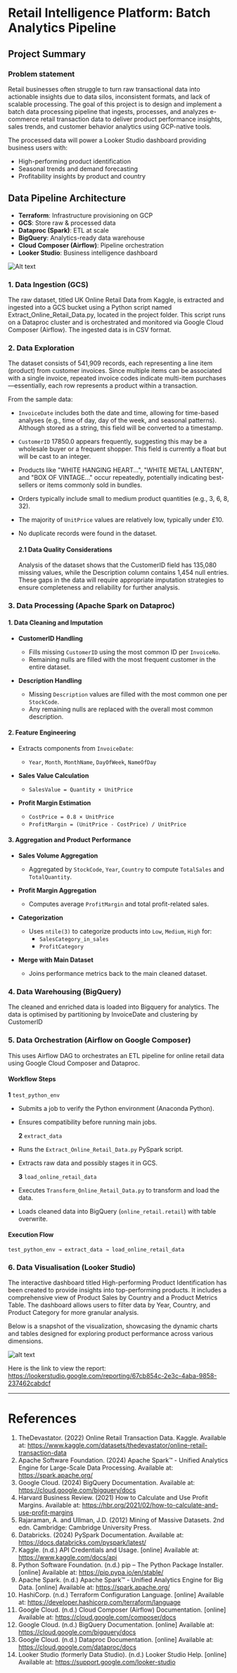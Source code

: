 # Retail Intelligence Platform: Batch Analytics Pipeline  

## Project Summary

### Problem statement

Retail businesses often struggle to turn raw transactional data into actionable insights due to data silos, inconsistent formats, and lack of scalable processing. The goal of this project is to design and implement a batch data processing pipeline that ingests, processes, and analyzes e-commerce retail transaction data to deliver product performance insights, sales trends, and customer behavior analytics using GCP-native tools.

The processed data will power a Looker Studio dashboard providing business users with:

* High-performing product identification
* Seasonal trends and demand forecasting
* Profitability insights by product and country

## Data Pipeline Architecture

- **Terraform**: Infrastructure provisioning on GCP  
- **GCS**: Store raw & processed data  
- **Dataproc (Spark)**: ETL at scale  
- **BigQuery**: Analytics-ready data warehouse  
- **Cloud Composer (Airflow)**: Pipeline orchestration  
- **Looker Studio**: Business intelligence dashboard  

![Alt text](diagrams/Pipeline_Architecture.png)


### 1. Data Ingestion (GCS)
The raw dataset, titled UK Online Retail Data from Kaggle, is extracted and ingested into a GCS bucket using a Python script named Extract_Online_Retail_Data.py, located in the project folder. This script runs on a Dataproc cluster and is orchestrated and monitored via Google Cloud Composer (Airflow). The ingested data is in CSV format.

### 2. Data Exploration

The dataset consists of 541,909 records, each representing a line item (product) from customer invoices. Since multiple items can be associated with a single invoice, repeated invoice codes indicate multi-item purchases—essentially, each row represents a product within a transaction.

From the sample data:

* `InvoiceDate` includes both the date and time, allowing for time-based analyses (e.g., time of day, day of the week, and seasonal patterns). Although stored as a string, this field will be converted to a timestamp.
* `CustomerID` 17850.0 appears frequently, suggesting this may be a wholesale buyer or a frequent shopper. This field is currently a float but will be cast to an integer.
* Products like "WHITE HANGING HEART...", "WHITE METAL LANTERN", and "BOX OF VINTAGE..." occur repeatedly, potentially indicating best-sellers or items commonly sold in bundles.
* Orders typically include small to medium product quantities (e.g., 3, 6, 8, 32).
* The majority of `UnitPrice` values are relatively low, typically under £10.
* No duplicate records were found in the dataset.

    #### 2.1 Data Quality Considerations
    Analysis of the dataset shows that the CustomerID field has 135,080 missing values, while the Description column contains 1,454 null entries. These gaps in the data will require appropriate imputation strategies to ensure completeness and reliability for further analysis.

### 3. Data Processing (Apache Spark on Dataproc)

#### 1. Data Cleaning and Imputation

- **CustomerID Handling**
  - Fills missing `CustomerID` using the most common ID per `InvoiceNo`.
  - Remaining nulls are filled with the most frequent customer in the entire dataset.

- **Description Handling**
  - Missing `Description` values are filled with the most common one per `StockCode`.
  - Any remaining nulls are replaced with the overall most common description.

#### 2. Feature Engineering

- Extracts components from `InvoiceDate`:  
  - `Year`, `Month`, `MonthName`, `DayOfWeek`, `NameOfDay`

- **Sales Value Calculation**
  - `SalesValue = Quantity × UnitPrice`

- **Profit Margin Estimation**
  - `CostPrice = 0.8 × UnitPrice`  
  - `ProfitMargin = (UnitPrice - CostPrice) / UnitPrice`

#### 3. Aggregation and Product Performance

- **Sales Volume Aggregation**
  - Aggregated by `StockCode`, `Year`, `Country` to compute `TotalSales` and `TotalQuantity`.

- **Profit Margin Aggregation**
  - Computes average `ProfitMargin` and total profit-related sales.

- **Categorization**
  - Uses `ntile(3)` to categorize products into `Low`, `Medium`, `High` for:
    - `SalesCategory_in_sales`
    - `ProfitCategory`

- **Merge with Main Dataset**
  - Joins performance metrics back to the main cleaned dataset.

### 4. Data Warehousing (BigQuery)

The cleaned and enriched data is loaded into Bigquery for analytics. The data is optimised by partitioning by InvoiceDate and clustering by CustomerID

### 5. Data Orchestration (Airflow on Google Composer)
This uses Airflow DAG to orchestrates an ETL pipeline for online retail data using Google Cloud Composer and Dataproc.

#### Workflow Steps
  **1** `test_python_env`
- Submits a job to verify the Python environment (Anaconda Python).
- Ensures compatibility before running main jobs.

  **2** `extract_data`
- Runs the `Extract_Online_Retail_Data.py` PySpark script.
- Extracts raw data and possibly stages it in GCS.

  **3** `load_online_retail_data`
- Executes `Transform_Online_Retail_Data.py` to transform and load the data.
- Loads cleaned data into BigQuery (`online_retail.retail`) with table overwrite.

#### Execution Flow
```
test_python_env → extract_data → load_online_retail_data
```

### 6. Data Visualisation (Looker Studio)
The interactive dashboard titled High-performing Product Identification has been created to provide insights into top-performing products. It includes a comprehensive view of Product Sales by Country and a Product Metrics Table. The dashboard allows users to filter data by Year, Country, and Product Category for more granular analysis.

Below is a snapshot of the visualization, showcasing the dynamic charts and tables designed for exploring product performance across various dimensions.

![alt text](diagrams/Visualisation.png)


Here is the link to view the report: https://lookerstudio.google.com/reporting/67cb854c-2e3c-4aba-9858-237462cabdcf

---

# References

1. TheDevastator. (2022) Online Retail Transaction Data. Kaggle. Available at: https://www.kaggle.com/datasets/thedevastator/online-retail-transaction-data
2. Apache Software Foundation. (2024) Apache Spark™ - Unified Analytics Engine for Large-Scale Data Processing. Available at: https://spark.apache.org/
3. Google Cloud. (2024) BigQuery Documentation. Available at: https://cloud.google.com/bigquery/docs 
4. Harvard Business Review. (2021) How to Calculate and Use Profit Margins. Available at: https://hbr.org/2021/02/how-to-calculate-and-use-profit-margins
5. Rajaraman, A. and Ullman, J.D. (2012) Mining of Massive Datasets. 2nd edn. Cambridge: Cambridge University Press.
6. Databricks. (2024) PySpark Documentation. Available at: https://docs.databricks.com/pyspark/latest/ 
7. Kaggle. (n.d.) API Credentials and Usage. [online] Available at: https://www.kaggle.com/docs/api 
8. Python Software Foundation. (n.d.) pip – The Python Package Installer. [online] Available at: https://pip.pypa.io/en/stable/
9. Apache Spark. (n.d.) Apache Spark™ - Unified Analytics Engine for Big Data. [online] Available at: https://spark.apache.org/
10. HashiCorp. (n.d.) Terraform Configuration Language. [online] Available at: https://developer.hashicorp.com/terraform/language 
11. Google Cloud. (n.d.) Cloud Composer (Airflow) Documentation. [online] Available at: https://cloud.google.com/composer/docs
12. Google Cloud. (n.d.) BigQuery Documentation. [online] Available at: https://cloud.google.com/bigquery/docs
13. Google Cloud. (n.d.) Dataproc Documentation. [online] Available at: https://cloud.google.com/dataproc/docs
14. Looker Studio (formerly Data Studio). (n.d.) Looker Studio Help. [online] Available at: https://support.google.com/looker-studio




